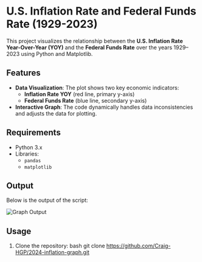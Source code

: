 # U.S. Inflation Rate and Federal Funds Rate (1929-2023)

This project visualizes the relationship between the **U.S. Inflation Rate Year-Over-Year (YOY)** and the **Federal Funds Rate** over the years 1929–2023 using Python and Matplotlib.

## Features

- **Data Visualization**: The plot shows two key economic indicators:
  - **Inflation Rate YOY** (red line, primary y-axis)
  - **Federal Funds Rate** (blue line, secondary y-axis)
- **Interactive Graph**: The code dynamically handles data inconsistencies and adjusts the data for plotting.

## Requirements

- Python 3.x
- Libraries:
  - `pandas`
  - `matplotlib`

## Output

Below is the output of the script:

![Graph Output](Screenshot%202025-01-08%20at%205.02.55%20PM.png)

## Usage

1. Clone the repository:
   bash
   git clone https://github.com/Craig-HGP/2024-inflation-graph.git
